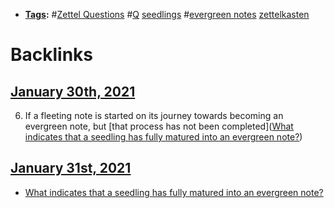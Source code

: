 - **[Tags](<Tags.md>):** #[Zettel Questions](<Zettel Questions.md>) #[Q](<Q.md>) [seedlings](<seedlings.md>) #[evergreen notes](<evergreen notes.md>) [zettelkasten](<zettelkasten.md>)

# Backlinks
## [January 30th, 2021](<January 30th, 2021.md>)
6. If a fleeting note is started on its journey towards becoming an evergreen note, but [that process has not been completed]([What indicates that a seedling has fully matured into an evergreen note?](<What indicates that a seedling has fully matured into an evergreen note?.md>))

## [January 31st, 2021](<January 31st, 2021.md>)
- [What indicates that a seedling has fully matured into an evergreen note?](<What indicates that a seedling has fully matured into an evergreen note?.md>)


